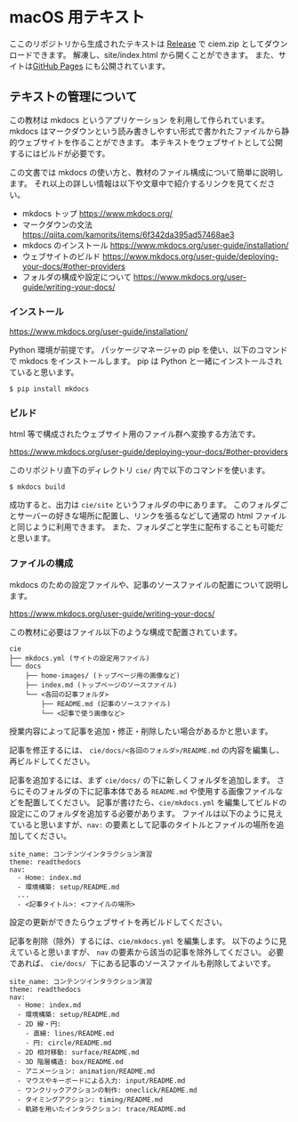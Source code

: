 # macOS 用テキスト

ここのリポジトリから生成されたテキストは [Release](https://github.com/trnciii/cie/releases) で ciem.zip としてダウンロードできます。
解凍し、site/index.html から開くことができます。
また、サイトは[GitHub Pages](https://trnciii.github.io/cie/) にも公開されています。


## テキストの管理について

この教材は mkdocs というアプリケーション を利用して作られています。
mkdocs はマークダウンという読み書きしやすい形式で書かれたファイルから静的ウェブサイトを作ることができます。
本テキストをウェブサイトとして公開するにはビルドが必要です。

この文書では mkdocs の使い方と、教材のファイル構成について簡単に説明します。
それ以上の詳しい情報は以下や文章中で紹介するリンクを見てください。

* mkdocs トップ https://www.mkdocs.org/
* マークダウンの文法 https://qiita.com/kamorits/items/6f342da395ad57468ae3
* mkdocs のインストール https://www.mkdocs.org/user-guide/installation/
* ウェブサイトのビルド https://www.mkdocs.org/user-guide/deploying-your-docs/#other-providers
* フォルダの構成や設定について https://www.mkdocs.org/user-guide/writing-your-docs/

### インストール

https://www.mkdocs.org/user-guide/installation/

Python 環境が前提です。
パッケージマネージャの pip を使い、以下のコマンドで mkdocs をインストールします。
pip は Python と一緒にインストールされていると思います。

`$ pip install mkdocs`


### ビルド

html 等で構成されたウェブサイト用のファイル群へ変換する方法です。

https://www.mkdocs.org/user-guide/deploying-your-docs/#other-providers

このリポジトリ直下のディレクトリ `cie/` 内で以下のコマンドを使います。

`$ mkdocs build`

成功すると、出力は `cie/site` というフォルダの中にあります。
このフォルダごとサーバーの好きな場所に配置し、リンクを張るなどして通常の html ファイルと同じように利用できます。
また、フォルダごと学生に配布することも可能だと思います。


### ファイルの構成

mkdocs のための設定ファイルや、記事のソースファイルの配置について説明します。

https://www.mkdocs.org/user-guide/writing-your-docs/

この教材に必要はファイル以下のような構成で配置されています。

```
cie
├── mkdocs.yml (サイトの設定用ファイル)
└── docs
    ├── home-images/ (トップページ用の画像など)
    ├── index.md (トップページのソースファイル)
    └── <各回の記事フォルダ>
        ├── README.md (記事のソースファイル)
        └── <記事で使う画像など>
```

授業内容によって記事を追加・修正・削除したい場合があるかと思います。

記事を修正するには、 `cie/docs/<各回のフォルダ>/README.md` の内容を編集し、再ビルドしてください。

記事を追加するには、まず `cie/docs/` の下に新しくフォルダを追加します。
さらにそのフォルダの下に記事本体である `README.md` や使用する画像ファイルなどを配置してください。
記事が書けたら、`cie/mkdocs.yml` を編集してビルドの設定にこのフォルダを追加する必要があります。
ファイルは以下のように見えていると思いますが、`nav:` の要素として記事のタイトルとファイルの場所を追加してください。

```
site_name: コンテンツインタラクション演習
theme: readthedocs
nav:
  - Home: index.md
  - 環境構築: setup/README.md
  ...
  - <記事タイトル>: <ファイルの場所>
```

設定の更新ができたらウェブサイトを再ビルドしてください。

記事を削除（除外）するには、`cie/mkdocs.yml` を編集します。
以下のように見えていると思いますが、 `nav` の要素から該当の記事を除外してください。
必要であれば、 `cie/docs/ `下にある記事のソースファイルも削除してよいです。

```
site_name: コンテンツインタラクション演習
theme: readthedocs
nav:
  - Home: index.md
  - 環境構築: setup/README.md
  - 2D 線・円:
    - 直線: lines/README.md
    - 円: circle/README.md
  - 2D 相対移動: surface/README.md
  - 3D 階層構造: box/README.md
  - アニメーション: animation/README.md
  - マウスやキーボードによる入力: input/README.md
  - ワンクリックアクションの制作: oneclick/README.md
  - タイミングアクション: timing/README.md
  - 軌跡を用いたインタラクション: trace/README.md
```






